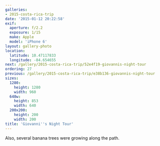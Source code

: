 ```yaml
---
galleries:
- 2015-costa-rica-trip
date: '2015-01-12 20:22:58'
exif:
  aperture: f/2.2
  exposure: 1/15
  make: Apple
  model: 'iPhone 6'
layout: gallery-photo
location:
  latitude: 10.47117833
  longitude: -84.654655
next: /gallery/2015-costa-rica-trip/52e4f19-giovannis-night-tour
ordering: 27
previous: /gallery/2015-costa-rica-trip/e38b136-giovannis-night-tour
sizes:
  1280:
    height: 1280
    width: 960
  640w:
    height: 853
    width: 640
  200x200:
    height: 200
    width: 200
title: 'Giovanni''s Night Tour'
---
```


Also, several banana trees were growing along the path.
